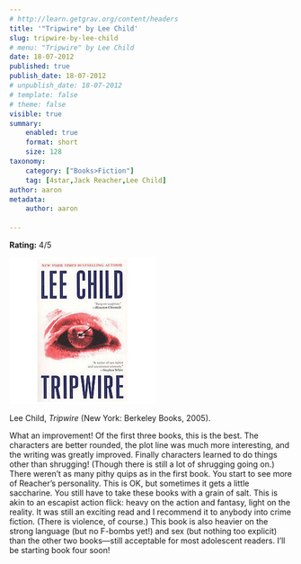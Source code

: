```yaml
---
# http://learn.getgrav.org/content/headers
title: '"Tripwire" by Lee Child'
slug: tripwire-by-lee-child
# menu: "Tripwire" by Lee Child
date: 18-07-2012
published: true
publish_date: 18-07-2012
# unpublish_date: 18-07-2012
# template: false
# theme: false
visible: true
summary:
    enabled: true
    format: short
    size: 128
taxonomy:
    category: ["Books>Fiction"]
    tag: [4star,Jack Reacher,Lee Child]
author: aaron
metadata:
    author: aaron

---
```


**Rating:** 4/5

![](cover6.jpg "Tripwire")

Lee Child, *Tripwire* (New York: Berkeley Books, 2005).

What an improvement! Of the first three books, this is the best. The characters are better rounded, the plot line was much more interesting, and the writing was greatly improved. Finally characters learned to do things other than shrugging! (Though there is still a lot of shrugging going on.) There weren’t as many pithy quips as in the first book. You start to see more of Reacher’s personality. This is OK, but sometimes it gets a little saccharine. You still have to take these books with a grain of salt. This is akin to an escapist action flick: heavy on the action and fantasy, light on the reality. It was still an exciting read and I recommend it to anybody into crime fiction. (There is violence, of course.) This book is also heavier on the strong language (but no F-bombs yet!) and sex (but nothing too explicit) than the other two books—still acceptable for most adolescent readers. I’ll be starting book four soon!
